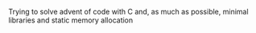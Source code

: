 Trying to solve advent of code with C and, as much as possible, minimal libraries and static memory allocation
